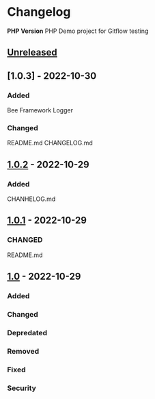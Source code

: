 # Changelog

**PHP Version**
PHP Demo project for Gitflow testing

## [Unreleased]

## [1.0.3] - 2022-10-30

### Added
Bee Framework
Logger

### Changed
README.md
CHANGELOG.md

## [1.0.2] - 2022-10-29
### Added
CHANHELOG.md

## [1.0.1] - 2022-10-29
### CHANGED
README.md

## [1.0] - 2022-10-29

### Added

### Changed

### Depredated

### Removed

### Fixed

### Security

[Unreleased]:https://github.com/dysback/GitFlow/compare/release...master
[1.0.2]:https://github.com/dysback/GitFlow/compare/V1.0.1...V1.0.2
[1.0.1]:https://github.com/dysback/GitFlow/compare/V1.0...V1.0.1
[1.0]:https://github.com/dysback/GitFlow/tree/V1.0
